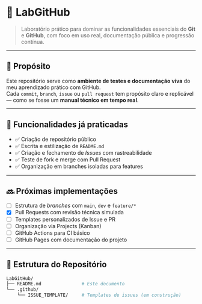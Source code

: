 # 🚀 LabGitHub

> Laboratório prático para dominar as funcionalidades essenciais do **Git** e **GitHub**, com foco em uso real, documentação pública e progressão contínua.

---

## 🎯 Propósito

Este repositório serve como **ambiente de testes e documentação viva** do meu aprendizado prático com GitHub.  
Cada `commit`, `branch`, `issue` ou `pull request` tem propósito claro e replicável — como se fosse um **manual técnico em tempo real**.

---

## 🧠 Funcionalidades já praticadas

- ✅ Criação de repositório público
- ✅ Escrita e estilização de `README.md`
- ✅ Criação e fechamento de *Issues* com rastreabilidade
- ✅ Teste de fork e merge com Pull Request
- ✅ Organização em branches isoladas para features

---

## 🔜 Próximas implementações

- [ ] Estrutura de *branches* com `main`, `dev` e `feature/*`
- [x] Pull Requests com revisão técnica simulada
- [ ] Templates personalizados de Issue e PR
- [ ] Organização via Projects (Kanban)
- [ ] GitHub Actions para CI básico
- [ ] GitHub Pages com documentação do projeto

---

## 📁 Estrutura do Repositório

```bash
LabGitHub/
├── README.md               # Este documento
└── .github/
    └── ISSUE_TEMPLATE/     # Templates de issues (em construção)
